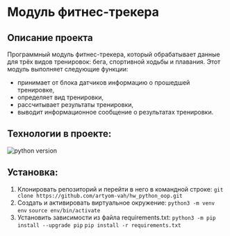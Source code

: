 # Модуль фитнес-трекера
## Описание проекта
Программный модуль фитнес-трекера, который обрабатывает данные для трёх видов тренировок: бега, спортивной ходьбы и плавания.
Этот модуль выполняет следующие функции:
* принимает от блока датчиков информацию о прошедшей тренировке,
* определяет вид тренировки,
* рассчитывает результаты тренировки,
* выводит информационное сообщение о результатах тренировки.

## Технологии в проекте:
![python version](https://img.shields.io/badge/Python-3.7-green)

## Установка:
1. Клонировать репозиторий и перейти в него в командной строке:
`git clone https://github.com/artyom-vah/hw_python_oop.git` 
2. Cоздать и активировать виртуальное окружение:
`python3 -m venv env`
`source env/bin/activate`
3. Установить зависимости из файла requirements.txt:
`python3 -m pip install --upgrade pip`
`pip install -r requirements.txt`
